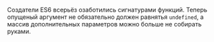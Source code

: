 Создатели ES6 всерьёз озаботились сигнатурами функций. Теперь опущеный аргумент не обязательно должен равнятья `undefined`, а массив дополнительных параметров можно больше не собирать руками.